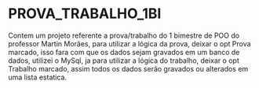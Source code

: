 # PROVA_TRABALHO_1BI
Contem um projeto referente a prova/trabalho do 1 bimestre de POO do professor Martin Morães, 
para utilizar a lógica da prova, deixar o opt Prova marcado, isso fara com que os dados sejam
gravados em um banco de dados, utilizei o MySql, ja para utilizar a lógica do trabalho, deixar 
o opt Trabalho marcado, assim todos os dados serão gravados ou alterados em uma lista estatica. 

